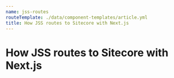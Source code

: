 ```yaml
---
name: jss-routes
routeTemplate: ./data/component-templates/article.yml
title: How JSS routes to Sitecore with Next.js
---
```

# How JSS routes to Sitecore with Next.js
